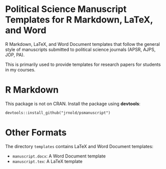 # Political Science Manuscript Templates for R Markdown, LaTeX, and Word

R Markdown, LaTeX, and Word Document templates that follow the general style of manuscripts
submitted to political science journals (APSR, AJPS, JOP, PA).

This is primarily used to provide templates for research papers for students in my courses.

# R Markdown

This package is not on CRAN. Install the package using **devtools**:
```{r}
devtools::install_github("jrnold/psmanuscript")
```

# Other Formats

The directory `templates` contains LaTeX and Word Document templates:

- `manuscript.docx`: A Word Document template
- `manuscript.tex`: A LaTeX template
